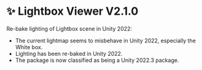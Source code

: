 ﻿---
unlisted: true
date: 2024-03-28T10:00
---

# ✨ Lightbox Viewer V2.1.0

Re-bake lighting of Lightbox scene in Unity 2022:
- The current lightmap seems to misbehave in Unity 2022, especially the White box.
- Lighting has been re-baked in Unity 2022.
- The package is now classified as being a Unity 2022.3 package.
